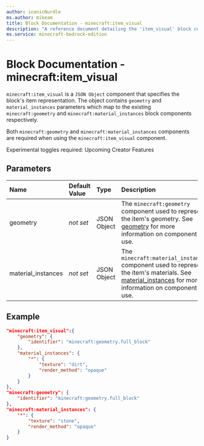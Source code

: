 ```yaml
---
author: iconicNurdle
ms.author: mikeam
title: Block Documentation - minecraft:item_visual
description: "A reference document detailing the 'item_visual' block component"
ms.service: minecraft-bedrock-edition
---
```


# Block Documentation - minecraft:item_visual

`minecraft:item_visual` is a `JSON Object` component that specifies the block's item representation. The object contains `geometry` and `material_instances` parameters which map to the existing `minecraft:geometry` and `minecraft:material_instances` block components respectively. 

Both `minecraft:geometry` and `minecraft:material_instances` components are required when using the `minecraft:item_visual` component.

Experimental toggles required: Upcoming Creator Features

## Parameters

|Name |Default Value  |Type  |Description  |
|:----------|:----------|:----------|:----------|
| geometry| *not set* | JSON Object | The `minecraft:geometry` component used to represent the item's geometry. See [geometry](minecraftBlock_geometry.md) for more information on component use. |
| material_instances | *not set*  | JSON Object| The `minecraft:material_instances` component used to represent the item's materials. See [material_instances](minecraftBlock_material_instances.md) for more information on component use. |

## Example

```json
"minecraft:item_visual":{
    "geometry": {
        "identifier": "minecraft:geometry.full_block"
    },
    "material_instances": {
        "*": {
            "texture": "dirt",
            "render_method": "opaque"
        }
    }
},
"minecraft:geometry": {
    "identifier": "minecraft:geometry.full_block"
},
"minecraft:material_instances": {
    "*": {
        "texture": "stone",
        "render_method": "opaque"
    }
}
```

